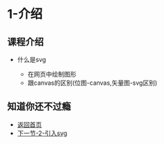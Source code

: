 # 1-介绍

## 课程介绍

* 什么是svg

  * 在网页中绘制图形
  * 跟canvas的区别(位图-canvas,矢量图-svg区别)

## 知道你还不过瘾

* [返回首页](../README.md)
* [下一节-2-引入svg](../2-引入svg/2-引入svg.md)